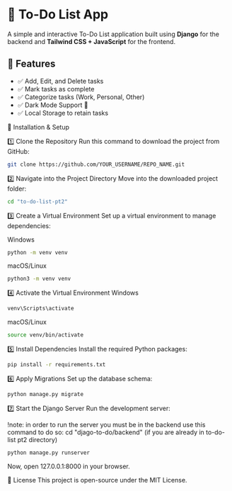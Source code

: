 # 📝 To-Do List App  
A simple and interactive To-Do List application built using **Django** for the backend and **Tailwind CSS + JavaScript** for the frontend.  

## 🌟 Features  
- ✅ Add, Edit, and Delete tasks  
- ✅ Mark tasks as complete  
- ✅ Categorize tasks (Work, Personal, Other)  
- ✅ Dark Mode Support 🌙  
- ✅ Local Storage to retain tasks  

🚀 Installation & Setup

1️⃣ Clone the Repository
Run this command to download the project from GitHub:

```bash
git clone https://github.com/YOUR_USERNAME/REPO_NAME.git
```

2️⃣ Navigate into the Project Directory
Move into the downloaded project folder:
```bash
cd "to-do-list-pt2"
```

3️⃣ Create a Virtual Environment
Set up a virtual environment to manage dependencies:

Windows
```bash
python -m venv venv
```

macOS/Linux
```bash
python3 -m venv venv
```
4️⃣ Activate the Virtual Environment
Windows
```bash
venv\Scripts\activate
```
macOS/Linux
```bash
source venv/bin/activate
```

5️⃣ Install Dependencies
Install the required Python packages:
```bash
pip install -r requirements.txt
```
6️⃣ Apply Migrations
Set up the database schema:
```bash
python manage.py migrate
```

7️⃣ Start the Django Server
Run the development server:

!note: in order to run the server you must be in the backend use this command to do so: cd "djago-to-do/backend" (if you are already in to-do-list pt2 directory)

```bash
python manage.py runserver
```
Now, open 127.0.0.1:8000 in your browser.

📜 License
This project is open-source under the MIT License.



